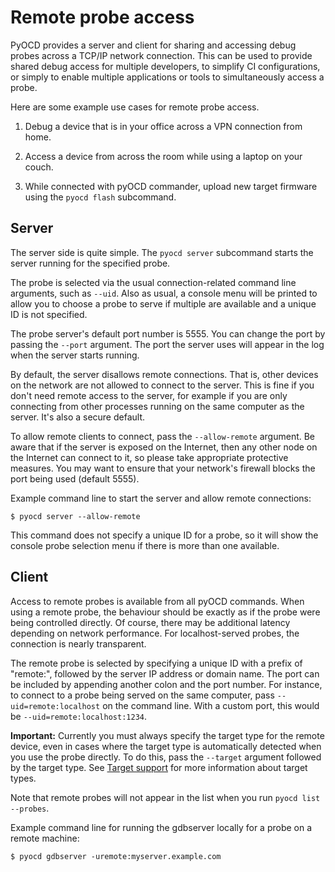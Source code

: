 Remote probe access
===================

PyOCD provides a server and client for sharing and accessing debug probes across a TCP/IP
network connection. This can be used to provide shared debug access for multiple developers, to
simplify CI configurations, or simply to enable multiple applications or tools to simultaneously
access a probe.

Here are some example use cases for remote probe access.

1. Debug a device that is in your office across a VPN connection from home.

2. Access a device from across the room while using a laptop on your couch.

3. While connected with pyOCD commander, upload new target firmware using the `pyocd flash`
    subcommand.


Server
------

The server side is quite simple. The `pyocd server` subcommand starts the server running for the
specified probe.

The probe is selected via the usual connection-related command line arguments,
such as `--uid`. Also as usual, a console menu will be printed to allow you to choose a probe to
serve if multiple are available and a unique ID is not specified.

The probe server's default port number is 5555. You can change the port by passing the `--port`
argument. The port the server uses will appear in the log when the server starts running.

By default, the server disallows remote connections. That is, other devices on the network are not allowed to connect to
the server. This is fine if you don't need remote access to the server, for example if you are only connecting from
other processes running on the same computer as the server. It's also a secure default.

To allow remote clients to connect, pass the `--allow-remote` argument. Be aware that if the server is exposed on the
Internet, then any other node on the Internet can connect to it, so please take appropriate protective measures. You
may want to ensure that your network's firewall blocks the port being used (default 5555). 

Example command line to start the server and allow remote connections:

```
$ pyocd server --allow-remote
```

This command does not specify a unique ID for a probe, so it will show the console probe selection
menu if there is more than one available.


Client
------

Access to remote probes is available from all pyOCD commands. When using a remote probe, the
behaviour should be exactly as if the probe were being controlled directly. Of course, there may
be additional latency depending on network performance. For localhost-served probes, the connection
is nearly transparent.

The remote probe is selected by specifying a unique ID with a prefix of "remote:", followed by the server IP address or
domain name. The port can be included by appending another colon and the port number. For instance, to connect to a
probe being served on the same computer, pass `--uid=remote:localhost` on the command line. With a custom port, this
would be `--uid=remote:localhost:1234`.

**Important:** Currently you must always specify the target type for the remote device, even in
cases where the target type is automatically detected when you use the probe directly. To do this,
pass the `--target` argument followed by the target type. See [Target support](target_support.md)
for more information about target types.

Note that remote probes will not appear in the list when you run `pyocd list --probes`.

Example command line for running the gdbserver locally for a probe on a remote machine:

```
$ pyocd gdbserver -uremote:myserver.example.com
```

